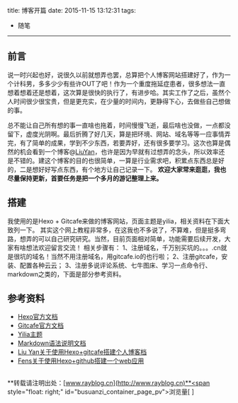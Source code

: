 title: 博客开篇
date: 2015-11-15 13:12:31
tags:
- 随笔
---
## 前言
说一时兴起也好，说很久以前就想弄也罢，总算把个人博客网站搭建好了，作为一个计科男，多多少少有些许OUT了吧！作为一个重度拖延症患者，很多想法一直想着想着还是想着，这次算是很快的执行了，有进步哈。其实工作了之后，虽然个人时间很少很宝贵，但是更充实，在少量的时间内，更静得下心，去做些自己想做的事。
<!-- more -->
总不能让自己所有想的事一直啥也拖着，时间慢慢飞逝，最后啥也没做，一点都没留下，虚度光阴啊。最后折腾了好几天，算是把环境、网站、域名等等一应事情弄完，有了简单的成果，学到不少东西，若要弄好，还有很多要学习。这次也算是偶然的机会看到一个博客@[LiuYan](http://yanliu.org/)，也许是因为早就有过想弄的念头，所以效率还是不错的。建这个博客的目的也很简单，一算是行业需求吧，积累点东西总是好的，二是想好好写点东西，有个地方让自己记录一下。
**欢迎大家常来逛逛，我也尽量保持更新，首要任务是把一个多月的游记整理上来。**
## 搭建
我使用的是Hexo + Gitcafe来做的博客网站，页面主题是yilia，相关资料在下面大致列一下。
其实这个网上教程非常多，在这我也不多说了，不算难，但是挺多弯路，想弄的可以自己研究研究。当然，目前页面相对简单，功能需要后续开发，大家有啥想法欢迎留言交流！
相关步骤有：
1、注册域名，千万别买坑的。。。.cn就是很坑的域名！当然不用注册域名，用gitcafe.io的也行啦；
2、注册gitcafe，安装、配置各种云云；
3、注册多说评论系统、七牛图床、学习一点命令行、markdown之类的，下面是部分参考资料。
## 参考资料
* [ Hexo官方文档](https://hexo.io/zh-cn/)
* [ Gitcafe官方文档](https://help.gitcafe.com/)
* [ Yilia主题](https://github.com/litten/hexo-theme-yilia)
* [ Markdown语法说明文档](http://www.appinn.com/markdown/)
* [ Liu Yan关于使用Hexo+gitcafe搭建个人博客档](http://yanliu.org/2015/08/07/Hexo%E6%90%AD%E5%BB%BA%E4%B8%AA%E4%BA%BA%E5%8D%9A%E5%AE%A2/http://yanliu.org/2015/08/07/Hexo%E6%90%AD%E5%BB%BA%E4%B8%AA%E4%BA%BA%E5%8D%9A%E5%AE%A2/)
* [ Fens关于使用Hexo+github搭建一个web应用](http://blog.fens.me/hexo-blog-github/)

## <!-- -->
**转载请注明出处：[www.rayblog.cn](http://www.rayblog.cn)**<span style="float: right;" id="busuanzi_container_page_pv">浏览量[ <span id="busuanzi_value_page_pv"></span> ]</span>	